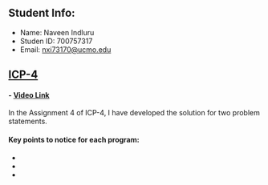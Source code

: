 ## Student Info:
- Name: Naveen Indluru
- Studen ID: 700757317
- Email: nxi73170@ucmo.edu

## [ICP-4]()
 #### - [Video Link]()

 In the Assignment 4 of ICP-4, I have developed the solution for two problem statements.

#### Key points to notice for each program:
  - 
  - 
  - 


